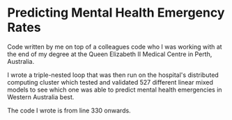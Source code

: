 # Predicting Mental Health Emergency Rates
Code written by me on top of a colleagues code who I was working with at the end of my degree at the Queen Elizabeth II Medical Centre in Perth, Australia.

I wrote a triple-nested loop that was then run on the hospital's distributed computing cluster which tested and validated 527 different linear mixed models to see which one was able to predict mental health emergencies in Western Australia best.

The code I wrote is from line 330 onwards.
